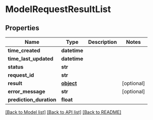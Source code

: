 # ModelRequestResultList

## Properties
Name | Type | Description | Notes
------------ | ------------- | ------------- | -------------
**time_created** | **datetime** |  | 
**time_last_updated** | **datetime** |  | 
**status** | **str** |  | 
**request_id** | **str** |  | 
**result** | [**object**](.md) |  | [optional] 
**error_message** | **str** |  | [optional] 
**prediction_duration** | **float** |  | 

[[Back to Model list]](../README.md#documentation-for-models) [[Back to API list]](../README.md#documentation-for-api-endpoints) [[Back to README]](../README.md)



